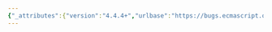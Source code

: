 ```yaml
---
{"_attributes":{"version":"4.4.4+","urlbase":"https://bugs.ecmascript.org/","maintainer":"dherman@mozilla.com"},"bug":{"bug_id":3660,"creation_ts":"2015-01-23 15:28:00 -0800","short_desc":"23.4.1.1 WeakSet: Missing ReturnIfAbrupt after step 2","delta_ts":"2015-02-02 18:39:02 -0800","product":"Draft for 6th Edition","component":"technical issue","version":"Rev 31: January 15, 2015 Draft","rep_platform":"All","op_sys":"All","bug_status":"RESOLVED","resolution":"FIXED","priority":"Normal","bug_severity":"normal","everconfirmed":true,"reporter":{"uid":"andrebargull","name":"André Bargull"},"assigned_to":{"uid":"allen","name":"Allen Wirfs-Brock"},"long_desc":[{"commentid":11676,"comment_count":0,"who":{"uid":"andrebargull","name":"André Bargull"},"bug_when":"2015-01-23 15:28:55 -0800","thetext":"23.4.1.1 WeakSet ( [ iterable ] )\n\nAdd `ReturnIfAbrupt(set)` after step 2"},{"commentid":11722,"comment_count":1,"who":{"uid":"allen","name":"Allen Wirfs-Brock"},"bug_when":"2015-01-24 21:53:41 -0800","thetext":"fixed in rev32 editor's draft"},{"commentid":12023,"comment_count":2,"who":{"uid":"allen","name":"Allen Wirfs-Brock"},"bug_when":"2015-02-02 18:39:02 -0800","thetext":"fixed in rev32 draft"}]}}
---
```

